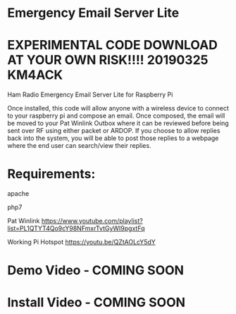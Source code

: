 # Emergency Email Server Lite

# EXPERIMENTAL CODE DOWNLOAD AT YOUR OWN RISK!!!! 20190325 KM4ACK

Ham Radio Emergency Email Server Lite for Raspberry Pi

Once installed, this code will allow anyone with a wireless device to connect to your raspberry pi and compose an email. Once composed, the email will be moved to your Pat Winlink Outbox where it can be reviewed before being sent over RF using either packet or ARDOP. If you choose to allow replies back into the system, you will be able to post those replies to a webpage where the end user can search/view their replies.

# Requirements:

apache

php7

Pat Winlink https://www.youtube.com/playlist?list=PL1QTYT4Qo9cY98NFmxrTvtGyWI9pgxtFq

Working Pi Hotspot https://youtu.be/QZtAOLcY5dY

# Demo Video - COMING SOON

# Install Video - COMING SOON
